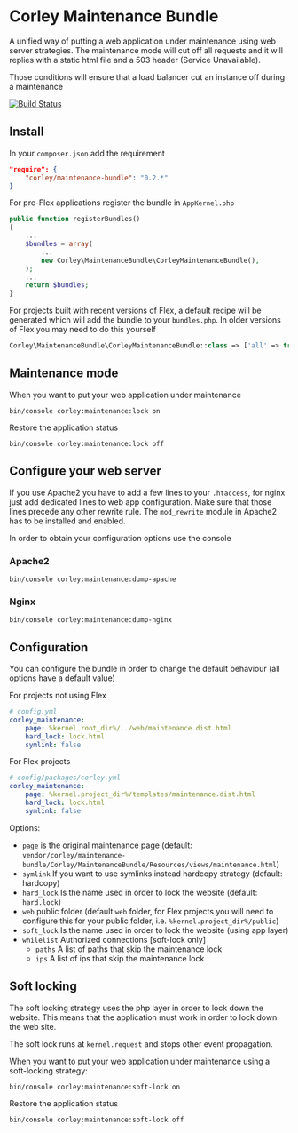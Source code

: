 # Corley Maintenance Bundle

A unified way of putting a web application under maintenance using web server strategies. The maintenance
mode will cut off all requests and it will replies with a static html file and a 503 header (Service Unavailable).

Those conditions will ensure that a load balancer cut an instance off during a maintenance

[![Build Status](https://travis-ci.org/matatirosolutions/CorleyMaintenanceBundle.svg?branch=master)](https://travis-ci.org/matatirosolutions/CorleyMaintenanceBundle)

## Install

In your `composer.json` add the requirement

```json
"require": {
    "corley/maintenance-bundle": "0.2.*"
}
```

For pre-Flex applications register the bundle in `AppKernel.php`

```php
public function registerBundles()
{
    ...
    $bundles = array(
        ...
        new Corley\MaintenanceBundle\CorleyMaintenanceBundle(),
    );
    ...
    return $bundles;
}
```

For projects built with recent versions of Flex, a default recipe will be generated which will add the bundle to your `bundles.php`. In older versions of Flex you may need to do this yourself
```php
Corley\MaintenanceBundle\CorleyMaintenanceBundle::class => ['all' => true],
```

## Maintenance mode

When you want to put your web application under maintenance

```shell
bin/console corley:maintenance:lock on
```

Restore the application status

```shell
bin/console corley:maintenance:lock off
```

## Configure your web server

If you use Apache2 you have to add a few lines to your `.htaccess`, for nginx just add dedicated
lines to web app configuration.
Make sure that those lines precede any other rewrite rule.
The `mod_rewrite` module in Apache2 has to be installed and enabled.

In order to obtain your configuration options use the console

### Apache2

```shell
bin/console corley:maintenance:dump-apache
```
### Nginx

```shell
bin/console corley:maintenance:dump-nginx
```

## Configuration

You can configure the bundle in order to change the default behaviour (all options have a default value)

For projects not using Flex
```yml
# config.yml
corley_maintenance:
    page: %kernel.root_dir%/../web/maintenance.dist.html
    hard_lock: lock.html
    symlink: false
```

For Flex projects
```yml
# config/packages/corley.yml
corley_maintenance:
    page: %kernel.project_dir%/templates/maintenance.dist.html
    hard_lock: lock.html
    symlink: false
```

Options:

* `page` is the original maintenance page (default: `vendor/corley/maintenance-bundle/Corley/MaintenanceBundle/Resources/views/maintenance.html`)
* `symlink` If you want to use symlinks instead hardcopy strategy (default: hardcopy)
* `hard_lock` Is the name used in order to lock the website (default: `hard.lock`)
* `web` public folder (default `web` folder, for Flex projects you will need to configure this for your public folder, i.e. `%kernel.project_dir%/public`)
* `soft_lock` Is the name used in order to lock the website (using app layer)
* `whilelist` Authorized connections [soft-lock only]
  * `paths` A list of paths that skip the maintenance lock
  * `ips` A list of ips that skip the maintenance lock


## Soft locking
The soft locking strategy uses the php layer in order to lock down the website. This means that the
application must work in order to lock down the web site.

The soft lock runs at `kernel.request` and stops other event propagation.

When you want to put your web application under maintenance using a soft-locking strategy:

```shell
bin/console corley:maintenance:soft-lock on
```

Restore the application status

```shell
bin/console corley:maintenance:soft-lock off
```
